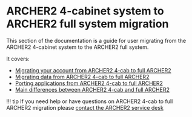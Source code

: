 # ARCHER2 4-cabinet system to ARCHER2 full system migration

This section of the documentation is a guide for user migrating from
the ARCHER2 4-cabinet system to the ARCHER2 full system.

It covers:

   - [Migrating your account from ARCHER2 4-cab to full ARCHER2](account-migration.md)
   - [Migrating data from ARCHER2 4-cab to full ARCHER2](data-migration.md)
   - [Porting applications from ARCHER2 4-cab to full ARCHER2](porting.md)
   - [Main differences between ARCHER2 4-cab and full ARCHER2](archer2-differences.md)

!!! tip
    If you need help or have questions on ARCHER2 4-cab to full ARCHER2 migration 
    please [contact the ARCHER2 service desk](https://www.archer2.ac.uk/support-access/servicedesk.html)
